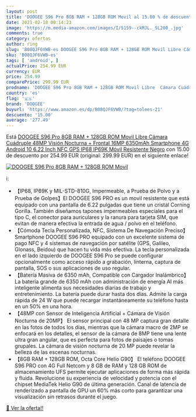 ```yaml
---
layout: post
title: 'DOOGEE S96 Pro 8GB RAM + 128GB ROM Movil al 15.00 % de descuento'
date: 2021-02-18 00:14:23
image: 'https://m.media-amazon.com/images/I/5159--ckMJL._SL200_.jpg'
comments: true
category: ofertas
author: ring
slug: 'B08QJF6VWB-es DOOGEE S96 Pro 8GB RAM + 128GB ROM Movil Libre Cámara...'
sku: 'B08QJF6VWB-es'
tags: [ 'android', ]
actualPrice: 254.99 EUR
currency: EUR
price: 254.99
comparePrice: 299.99 EUR
prodname: 'DOOGEE S96 Pro 8GB RAM + 128GB ROM Movil Libre  Cámara Cuádruple 48MP  Visión Nocturna + Frontal 16MP  6350mAh Smartphone 4G  Android 10  6.22 Inch  NFC  GPS  IP68 IP69K Móvil Resistente  Negro'
country: 'es'
flag: '🇪🇸'
brand: 'DOOGEE'
buyurl: 'https://www.amazon.es/dp/B08QJF6VWB/?tag=tolees-21'
descuento: '15.00'
average: '277.49'
---
```


Está [DOOGEE S96 Pro 8GB RAM + 128GB ROM Movil Libre  Cámara Cuádruple 48MP  Visión Nocturna + Frontal 16MP  6350mAh Smartphone 4G  Android 10  6.22 Inch  NFC  GPS  IP68 IP69K Móvil Resistente  Negro](https://www.amazon.es/dp/B08QJF6VWB/?tag=tolees-21) con 15.00 de descuento por 254.99 EUR (original: 299.99 EUR) en el siguiente enlace!

[![DOOGEE S96 Pro 8GB RAM + 128GB ROM Movil](https://m.media-amazon.com/images/I/5159--ckMJL._SL200_.jpg)](https://www.amazon.es/dp/B08QJF6VWB/?tag=tolees-21)

ℹ️:

- 【IP68, IP69K y MIL-STD-810G, Impermeable, a Prueba de Polvo y a Prueba de Golpes】El DOOGEE S96 PRO es un movil resistente que está equipado con una pantalla de 6.22 pulgadas que tiene un cristal Corning Gorilla. También diseñamos tapones impermeables especiales para el tipo C, el conector para auriculares y la ranura para tarjeta SIM, que evitan de manera efectiva la entrada de agua / polvo en el teléfono.
- 【Cómoda Tecla Personalizada, NFC, Sistema De Navegación Preciso】Smartphone DOOGEE S96 PRO equipado con un excelente sistema de pago NFC y 4 sistemas de navegación por satélite (GPS, Galileo, Glonass, Beidou) que hacen tu vida más efectiva. La tecla personalizada en el lado izquierdo de DOOGEE S96 Pro se puede configurar opcionalmente como acceso rápido a grabación, linterna, captura de pantalla, SOS o sus aplicaciones de uso regular.
- 【Batería Masiva de 6350 mAh, Compatible con Cargador Inalámbrico】 La batería grande de 6350 mAh con administración de energía AI más inteligente alimenta sus necesidades diarias de trabajo y entretenimiento. La batería puede durar hasta dos días. Admite la carga rápida de 24 W que puede recargar instantáneamente su teléfono hasta en un 50% en una hora.
- 【48MP con Sensor de Inteligencia Artificial + Cámara de Visión Nocturna de 20MP】 El sensor principal con 48 MP captura gran detalle en las fotos de todos los días, mientras que la cámara macro de 2MP se enfocará en los detalles, el sensor de la cámara de 8MP tiene una lente ultra gran angular, que es perfecta para fotos de paisajes o tomas grupales. La cámara de visión nocturna de 20 MP puede revelar la belleza de las escenas nocturnas.
- 【8GB RAM + 128GB ROM, Octa Core Helio G90】 El teléfono DOOGEE S96 PRO con 4G Full Netcom y 8 GB de RAM y 128 GB ROM de almacenamiento UFS permite ejecutar aplicaciones de forma más rápida y fluida. Revolucione su experiencia de velocidad y potencia con el chipset MediaTek Helio G90 de última generación. Canal de latencia de renderizado a pantalla de GPU un 60% más corto para garantizar una visualización sin retrasos durante el juego.

[🛒 Ver la oferta!!](https://www.amazon.es/dp/B08QJF6VWB/?tag=tolees-21)
